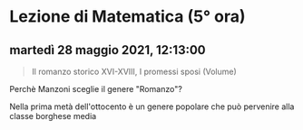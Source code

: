 # Lezione di Matematica (5° ora)

## martedì 28 maggio 2021, 12:13:00


> Il romanzo storico XVI-XVIII, I promessi sposi (Volume)

Perchè Manzoni sceglie il genere "Romanzo"?

Nella prima metà dell'ottocento è un genere popolare che può pervenire alla classe borghese media


<!--stackedit_data:
eyJoaXN0b3J5IjpbLTE1NTA4MDc1NCwtMTIxOTQ3NTQzOF19
-->